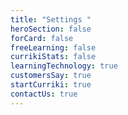 ```yaml
---
title: "Settings "
heroSection: false
forCard: false
freeLearning: false
currikiStats: false
learningTechnology: true
customersSay: true
startCurriki: true
contactUs: true
---
```

